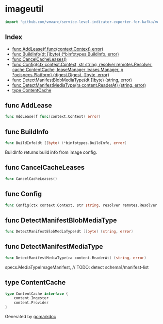 <!-- Code generated by gomarkdoc. DO NOT EDIT -->

# imageutil

```go
import "github.com/vmware/service-level-indicator-exporter-for-kafka/vendor/github.com/moby/buildkit/util/imageutil"
```

## Index

- [func AddLease(f func(context.Context) error)](<#func-addlease>)
- [func BuildInfo(dt []byte) (*binfotypes.BuildInfo, error)](<#func-buildinfo>)
- [func CancelCacheLeases()](<#func-cancelcacheleases>)
- [func Config(ctx context.Context, str string, resolver remotes.Resolver, cache ContentCache, leaseManager leases.Manager, p *ocispecs.Platform) (digest.Digest, []byte, error)](<#func-config>)
- [func DetectManifestBlobMediaType(dt []byte) (string, error)](<#func-detectmanifestblobmediatype>)
- [func DetectManifestMediaType(ra content.ReaderAt) (string, error)](<#func-detectmanifestmediatype>)
- [type ContentCache](<#type-contentcache>)


## func AddLease

```go
func AddLease(f func(context.Context) error)
```

## func BuildInfo

```go
func BuildInfo(dt []byte) (*binfotypes.BuildInfo, error)
```

BuildInfo returns build info from image config.

## func CancelCacheLeases

```go
func CancelCacheLeases()
```

## func Config

```go
func Config(ctx context.Context, str string, resolver remotes.Resolver, cache ContentCache, leaseManager leases.Manager, p *ocispecs.Platform) (digest.Digest, []byte, error)
```

## func DetectManifestBlobMediaType

```go
func DetectManifestBlobMediaType(dt []byte) (string, error)
```

## func DetectManifestMediaType

```go
func DetectManifestMediaType(ra content.ReaderAt) (string, error)
```

specs.MediaTypeImageManifest, // TODO: detect schema1/manifest\-list

## type ContentCache

```go
type ContentCache interface {
    content.Ingester
    content.Provider
}
```



Generated by [gomarkdoc](<https://github.com/princjef/gomarkdoc>)
